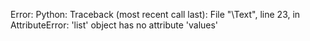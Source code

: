 
Error: Python: Traceback (most recent call last):
  File "\Text", line 23, in <module>
AttributeError: 'list' object has no attribute 'values'
